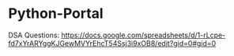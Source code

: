 # Python-Portal

DSA Questions: https://docs.google.com/spreadsheets/d/1-rLcpe-fd7xYrARYggKJGewMVYrEhcT54Ssj3i9xOB8/edit?gid=0#gid=0